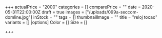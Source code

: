 +++
actualPrice = "2000"
categories = []
comparePrice = ""
date = 2020-05-31T22:00:00Z
draft = true
images = ["/uploads/099a-seccom-domline.jpg"]
inStock = ""
tags = []
thumbnailImage = ""
title = "reloj tocao"
variants = []
[options]
Color = []
Size = []

+++
